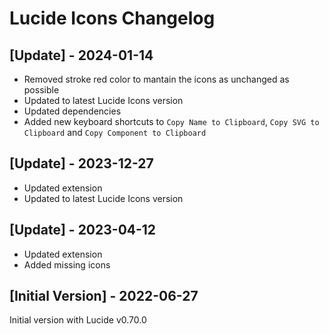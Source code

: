 # Lucide Icons Changelog

## [Update] - 2024-01-14

- Removed stroke red color to mantain the icons as unchanged as possible
- Updated to latest Lucide Icons version
- Updated dependencies
- Added new keyboard shortcuts to `Copy Name to Clipboard`, `Copy SVG to Clipboard` and `Copy Component to Clipboard`

## [Update] - 2023-12-27

- Updated extension
- Updated to latest Lucide Icons version

## [Update] - 2023-04-12

- Updated extension
- Added missing icons

## [Initial Version] - 2022-06-27

Initial version with Lucide v0.70.0
